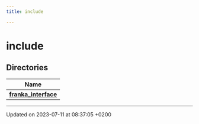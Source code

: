 ```yaml
---
title: include

---
```


# include



## Directories

| Name           |
| -------------- |
| **[franka_interface](Files/dir_27fbca9ae8f822c2b62a697ac88cc713.md#dir-franka-interface)**  |






-------------------------------

Updated on 2023-07-11 at 08:37:05 +0200
